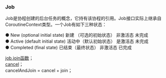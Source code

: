 ### Job  

Job是协程创建的后台任务的概念，它持有该协程的引用。Job接口实际上继承自CoroutineContext类型。一个Job有如下三种状态：  

● New (optional initial state)  新建 （可选的初始状态）  非激活态  未完成  
● Active (default initial state)  活动中（默认初始状态）  是激活态  未完成  
● Completed (final state)  已结束（最终状态）  非激活态  已完成  

[job.join函数](../job/join.md)；  
[cancel](../job/cancel.md)；  
cancelAndJoin = cancel + join；  


